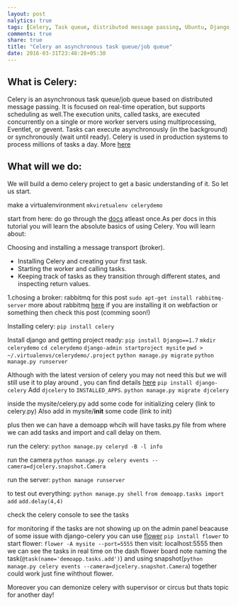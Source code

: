 ```yaml
---
layout: post
nalytics: true
tags: [Celery, Task queue, distributed message passing, Ubuntu, Django, Python, flower]
comments: true
share: true
title: "Celery an asynchronous task queue/job queue"
date: 2016-03-31T23:48:28+05:30
---
```


What is Celery:
---------------
Celery is an asynchronous task queue/job queue based on distributed message passing. It is focused on real-time operation, but supports scheduling as well.The execution units, called tasks, are executed concurrently on a single or more worker servers using multiprocessing, Eventlet, or gevent. Tasks can execute asynchronously (in the background) or synchronously (wait until ready). Celery is used in production systems to process millions of tasks a day. More [here](http://www.celeryproject.org/)

What will we do:
----------------
We will build a demo celery project to get a basic understanding of it. So let us start.

make a virtualenvironment
`mkviretualenv celerydemo`

start from here:
do go through the [docs](http://docs.celeryproject.org/en/latest/getting-started/first-steps-with-celery.html#first-steps) atleast once.As per docs in this tutorial you will learn the absolute basics of using Celery. You will learn about:

Choosing and installing a message transport (broker).
* Installing Celery and creating your first task.
* Starting the worker and calling tasks.
* Keeping track of tasks as they transition through different states, and inspecting return values.

1.chosing a broker: rabbitmq for this post
`sudo apt-get install rabbitmq-server` more about rabbitmq [here](https://www.rabbitmq.com/)
if you are installing it on webfaction or something then check this post (comming soon!)


Installing celery:
`pip install celery`

Install django and getting project ready:
`pip install Django==1.7`
`mkdir celerydemo`
`cd celerydemo`
`django-admin startproject mysite`
`pwd > ~/.virtualenvs/celerydemo/.project`
`python manage.py migrate`
`python manage.py runserver`

Although with the latest version of celery you may not need this but we will still use it to play around , you can find details [here](http://docs.celeryproject.org/en/latest/django/first-steps-with-django.html)
`pip install django-celery`
Add `djcelery` to `INSTALLED_APPS`.
`python manage.py migrate djcelery`

inside the mysite/celery.py add some code for initializing celery (link to celery.py)
Also add in mysite/__init__ some code (link to init)

plus then we can have a demoapp whcih will have tasks.py file from where we can add tasks and import and call delay on them.   

run the celery:
`python manage.py celeryd -B -l info`

run the camera
`python manage.py celery events --camera=djcelery.snapshot.Camera`

run the server:
`python manage runserver`

to test out everything:
`python manage.py shell`
`from demoapp.tasks import add`
`add.delay(4,4)`

check the celery console to see the tasks

for monitoring if the tasks are not showing up on the admin panel beacause of some issue with django-celery you can use [flower](http://flower.readthedocs.org/en/latest/install.html)
`pip install flower`
to start flower:
`flower -A mysite --port=5555`
then visit:
localhost:5555
then we can see the tasks in real time on the dash flower board
note naming the task(`@task(name='demoapp.tasks.add')`) and using snapshot(`python manage.py celery events --camera=djcelery.snapshot.Camera`) together could work just fine wihthout flower.

Moreover you can demonize celery with supervisor or circus but thats topic for another day!
